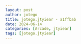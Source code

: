 ```yaml
---
layout: post
author: jotego
title: jotego.jtyiear - a1ffbab
date: 2024-06-14
categories: [Arcade, jtyiear]
tags: [jotego.jtyiear]
---
```


